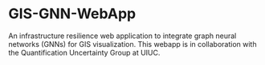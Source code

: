 # GIS-GNN-WebApp

An infrastructure resilience web application to integrate graph neural networks (GNNs) for GIS visualization. This webapp is in collaboration with the Quantification Uncertainty Group at UIUC.


